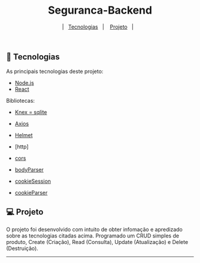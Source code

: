 <h1 align="center">
    Seguranca-Backend
</h1>

<p align="center">
  |&nbsp;&nbsp;&nbsp;<a href="#rocket-tecnologias">Tecnologias</a>&nbsp;&nbsp;&nbsp;|&nbsp;&nbsp;&nbsp;
  <a href="#-projeto">Projeto</a>&nbsp;&nbsp;&nbsp;|&nbsp;&nbsp;&nbsp;
</p>

<br>

## :rocket: Tecnologias

As principais tecnologias deste projeto:

- [Node.js](https://nodejs.org/en/)
- [React](https://reactjs.org)

Bibliotecas:

- [Knex = sqlite](http://knexjs.org/)
- [Axios](https://www.npmjs.com/package/axios)

- [Helmet](https://www.npmjs.com/package/helmet)
- [http] 
- [cors](https://www.npmjs.com/package/cors)
- [bodyParser](https://www.npmjs.com/package/body-parser)
- [cookieSession](https://www.npmjs.com/package/cookie-session)
- [cookieParser](https://www.npmjs.com/package/cookie-parser)



## 💻 Projeto

O projeto foi desenvolvido com intuito de obter infomação e apredizado sobre as tecnologias citadas acima. Programado um CRUD simples de produto, Create (Criação), Read (Consulta), Update (Atualização) e Delete (Destruição).

---
